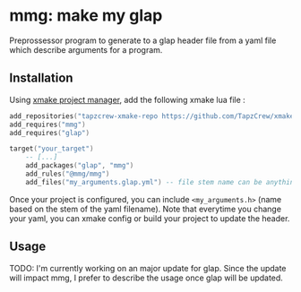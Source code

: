 # mmg: make my glap

Preprossessor program to generate to a glap header file from a yaml file which describe arguments for a program.

## Installation

Using [xmake project manager](https://github.com/xmake-io/xmake), add the following xmake lua file :

```lua
add_repositories("tapzcrew-xmake-repo https://github.com/TapzCrew/xmake-repo.git")
add_requires("mmg")
add_requires("glap")

target("your_target")
    -- [...]
    add_packages("glap", "mmg")
    add_rules("@mmg/mmg")
    add_files("my_arguments.glap.yml") -- file stem name can be anything
```

Once your project is configured, you can include `<my_arguments.h>` (name based on the stem of the yaml filename).
Note that everytime you change your yaml, you can xmake config or build your project to update the header.

## Usage

TODO: I'm currently working on an major update for glap. Since the update will impact mmg, I prefer to describe the 
usage once glap will be updated.

